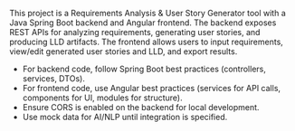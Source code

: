 <!-- Use this file to provide workspace-specific custom instructions to Copilot. For more details, visit https://code.visualstudio.com/docs/copilot/copilot-customization#_use-a-githubcopilotinstructionsmd-file -->

This project is a Requirements Analysis & User Story Generator tool with a Java Spring Boot backend and Angular frontend. The backend exposes REST APIs for analyzing requirements, generating user stories, and producing LLD artifacts. The frontend allows users to input requirements, view/edit generated user stories and LLD, and export results.

- For backend code, follow Spring Boot best practices (controllers, services, DTOs).
- For frontend code, use Angular best practices (services for API calls, components for UI, modules for structure).
- Ensure CORS is enabled on the backend for local development.
- Use mock data for AI/NLP until integration is specified.
